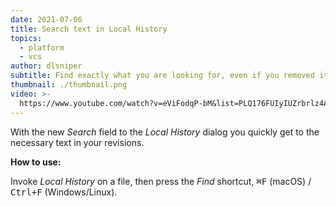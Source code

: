 ```yaml
---
date: 2021-07-06
title: Search text in Local History
topics:
  - platform
  - vcs
author: dlsniper
subtitle: Find exactly what you are looking for, even if you removed it
thumbnail: ./thumbnail.png
video: >-
  https://www.youtube.com/watch?v=eViFodqP-bM&list=PLQ176FUIyIUZrbrlz4AY1V8VzBJKZyVlW&index=120
---
```


With the new _Search_ field to the _Local History_ dialog you quickly get to the necessary text in your revisions.

**How to use:**

Invoke _Local History_ on a file, then press the _Find_ shortcut, <kbd>⌘F</kbd> (macOS) / <kbd>Ctrl+F</kbd> (Windows/Linux).
